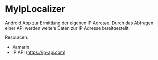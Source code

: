# MyIpLocalizer

Android App zur Ermittlung der eigenen IP Adresse. 
Durch das Abfragen einer API werden weitere Daten zur IP Adresse bereitgestellt.

Resourcen:
- Xamarin
- IP API (https://ip-api.com)

